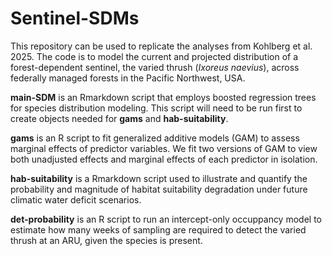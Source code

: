 # Sentinel-SDMs

This repository can be used to replicate the analyses from Kohlberg et al. 2025. The code is to model the current and projected distribution of a forest-dependent sentinel, the varied thrush (_Ixoreus naevius_), across federally managed forests in the Pacific Northwest, USA. 

**main-SDM** is an Rmarkdown script that employs boosted regression trees for species distribution modeling. This script will need to be run first to create objects needed for **gams** and **hab-suitability**.

**gams** is an R script to fit generalized additive models (GAM) to assess marginal effects of predictor variables. We fit two versions of GAM to view both unadjusted effects and marginal effects of each predictor in isolation.

**hab-suitability** is a Rmarkdown script used to illustrate and quantify the probability and magnitude of habitat suitability degradation under future climatic water deficit scenarios.

**det-probability** is an R script to run an intercept-only occuppancy model to estimate how many weeks of sampling are required to detect the varied thrush at an ARU, given the species is present.
